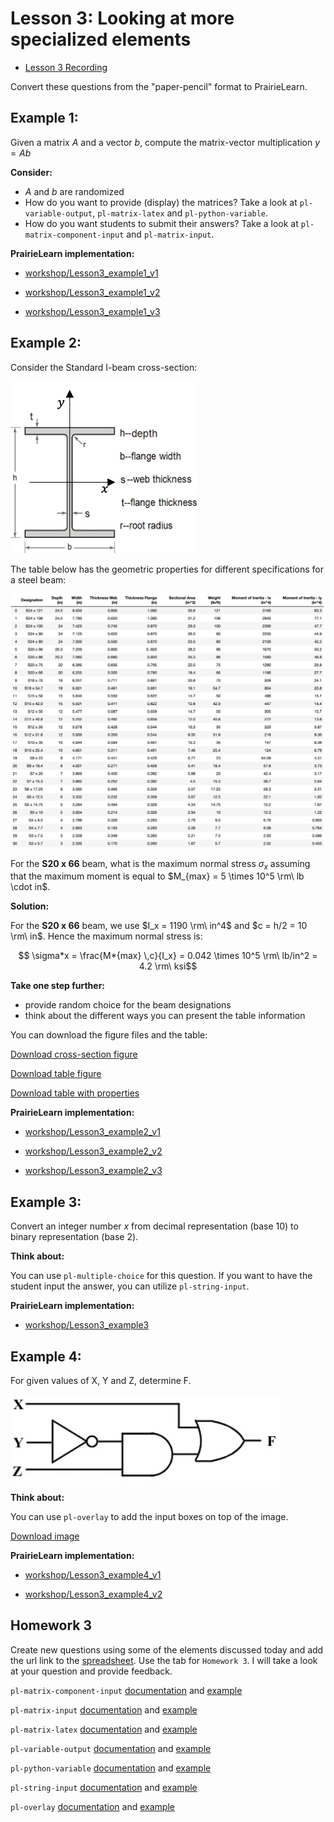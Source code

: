 # Lesson 3: Looking at more specialized elements

- [Lesson 3 Recording](https://mediaspace.illinois.edu/media/t/1_l4dh8cwm/170964131)

Convert these questions from the "paper-pencil" format to PrairieLearn.

## Example 1:

Given a matrix $A$ and a vector $b$, compute the matrix-vector multiplication $y = Ab$

**Consider:**

- $A$ and $b$ are randomized
- How do you want to provide (display) the matrices? Take a look at `pl-variable-output`, `pl-matrix-latex` and `pl-python-variable`.
- How do you want students to submit their answers? Take a look at `pl-matrix-component-input` and `pl-matrix-input`.

**PrairieLearn implementation:**

- [workshop/Lesson3_example1_v1](https://prairielearn.engr.illinois.edu/pl/course/108/question/8211625/preview)

- [workshop/Lesson3_example1_v2](https://prairielearn.engr.illinois.edu/pl/course/108/question/8211627/preview)

- [workshop/Lesson3_example1_v3](https://prairielearn.engr.illinois.edu/pl/course/108/question/8211626/preview)

## Example 2:

Consider the Standard I-beam cross-section:

![](figs/cross-section.png)

The table below has the geometric properties for different specifications for a steel beam:

![](figs/properties.png)

For the **S20 x 66** beam, what is the maximum normal stress $\sigma_x$ assuming that the maximum moment is equal to $M_{max} = 5 \times 10^5 \rm\ lb \cdot in$.

**Solution:**

For the **S20 x 66** beam, we use $I_x = 1190 \rm\ in^4$ and $c = h/2 = 10 \rm\ in$. Hence the maximum normal stress is:

$$ \sigma*x = \frac{M*{max} \,c}{I_x} = 0.042 \times 10^5 \rm\ lb/in^2 = 4.2 \rm\ ksi$$

**Take one step further:**

- provide random choice for the beam designations
- think about the different ways you can present the table information

You can download the figure files and the table:

<a href="../figs/cross-section.png" target="_blank">Download cross-section figure</a>

<a href="../figs/properties.png" target="_blank">Download table figure</a>

<a href="../figs/properties.csv" target="_blank">Download table with properties</a>

**PrairieLearn implementation:**

- [workshop/Lesson3_example2_v1](https://prairielearn.engr.illinois.edu/pl/course/108/question/8211628/preview)

- [workshop/Lesson3_example2_v2](https://prairielearn.engr.illinois.edu/pl/course/108/question/8211629/preview)

- [workshop/Lesson3_example2_v3](https://prairielearn.engr.illinois.edu/pl/course/108/question/8211630/preview)

## Example 3:

Convert an integer number $x$ from decimal representation (base 10) to binary representation (base 2).

**Think about:**

You can use `pl-multiple-choice` for this question. If you want to have the student input the answer, you can utilize `pl-string-input`.

**PrairieLearn implementation:**

- [workshop/Lesson3_example3](https://prairielearn.engr.illinois.edu/pl/course/108/question/8211631/preview)

## Example 4:

For given values of X, Y and Z, determine F.

![](figs/logic-diagram.png)

**Think about:**

You can use `pl-overlay` to add the input boxes on top of the image.

<a href="../figs/logic-diagram.png" target="_blank">Download image</a>

**PrairieLearn implementation:**

- [workshop/Lesson3_example4_v1](https://prairielearn.engr.illinois.edu/pl/course/108/question/8211632/preview)

- [workshop/Lesson3_example4_v2](https://prairielearn.engr.illinois.edu/pl/course/108/question/8211633/preview)

## Homework 3

Create new questions using some of the elements discussed today and add the url link to the
[spreadsheet](https://docs.google.com/spreadsheets/d/1XeY-0o0guRGSFEK2E-pCHhW5qiGyBUFm2uo7e6SuzNM/edit#gid=1243482684).
Use the tab for `Homework 3`. I will take a look at your question and provide feedback.

`pl-matrix-component-input` [documentation](https://prairielearn.readthedocs.io/en/latest/elements/#pl-matrix-component-input-element) and [example](https://prairielearn.engr.illinois.edu/pl/course/108/question/1793641/preview)

`pl-matrix-input` [documentation](https://prairielearn.readthedocs.io/en/latest/elements/#pl-matrix-input-element) and [example](https://prairielearn.engr.illinois.edu/pl/course/108/question/611932/preview)

`pl-matrix-latex` [documentation](https://prairielearn.readthedocs.io/en/latest/elements/#pl-matrix-latex-element) and [example](https://prairielearn.engr.illinois.edu/pl/course/108/question/1793638/preview)

`pl-variable-output` [documentation](https://prairielearn.readthedocs.io/en/latest/elements/#pl-variable-output-element) and [example](https://prairielearn.engr.illinois.edu/pl/course/108/question/3637022/preview)

`pl-python-variable` [documentation]() and [example](https://prairielearn.readthedocs.io/en/latest/elements/#pl-python-variable-element)

`pl-string-input` [documentation](https://prairielearn.readthedocs.io/en/latest/elements/#pl-string-input-element) and [example](https://prairielearn.engr.illinois.edu/pl/course/108/question/1793642/preview)

`pl-overlay` [documentation](https://prairielearn.readthedocs.io/en/latest/elements/#pl-overlay-element) and [example](https://prairielearn.engr.illinois.edu/pl/course/108/question/7911589/preview)
